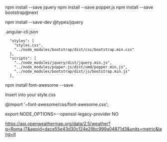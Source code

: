 npm install --save jquery
npm install --save popper.js
npm install --save bootstrap@next

npm install --save-dev @types/jquery


.angular-cli.json

      "styles": [
		"styles.css",
		"../node_modules/bootstrap/dist/css/bootstrap.min.css"
      ],
      "scripts": [
		"../node_modules/jquery/dist/jquery.min.js",
		"../node_modules/popper.js/dist/umd/popper.min.js",
    	"../node_modules/bootstrap/dist/js/bootstrap.min.js"
	  ],




npm install font-awesome --save

Insert into your style.css

@import '~font-awesome/css/font-awesome.css';

export  NODE_OPTIONS=--openssl-legacy-provider NO




https://api.openweathermap.org/data/2.5/weather?q=Roma,IT&appid=dace55e43d30c124e29bc999a04871d3&units=metric&lang=it
